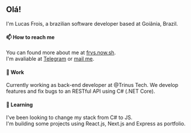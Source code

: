 ## Olá!

I'm Lucas Frois, a brazilian software developer based at Goiânia, Brazil.  

#### 📫 How to reach me
You can found more about me at [frvs.now.sh](frvs.now.sh).  
I'm avaliable at [Telegram](t.me/lucas_frois) or [mail me](mailto:frois.dev@gmail.com).  

#### 👔 Work
Currently working as back-end developer at @Trinus Tech.
We develop features and fix bugs to an RESTful API using C# (.NET Core).

#### 📖 Learning
I've been looking to change my stack from C# to JS.  
I'm building some projects using React.js, Next.js and Express as portfolio.  
